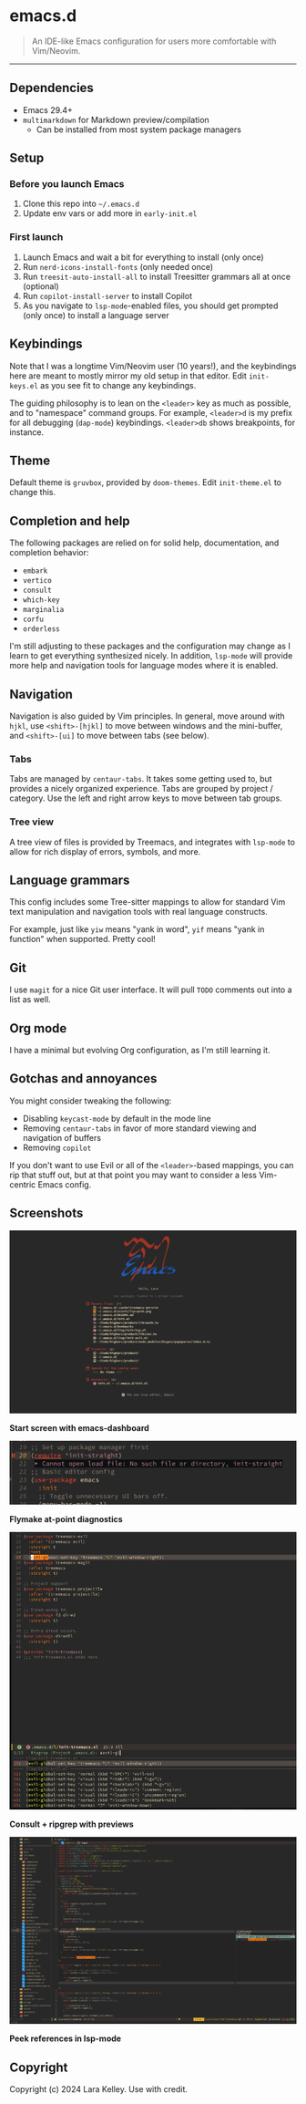 # emacs.d

> An IDE-like Emacs configuration for users more comfortable with Vim/Neovim.

---

## Dependencies

- Emacs 29.4+
- `multimarkdown` for Markdown preview/compilation
   - Can be installed from most system package managers

## Setup

### Before you launch Emacs

1. Clone this repo into `~/.emacs.d`
2. Update env vars or add more in `early-init.el`

### First launch

1. Launch Emacs and wait a bit for everything to install (only once)
2. Run `nerd-icons-install-fonts` (only needed once)
3. Run `treesit-auto-install-all` to install Treesitter grammars all at once (optional)
4. Run `copilot-install-server` to install Copilot
5. As you navigate to `lsp-mode`-enabled files, you should get prompted (only once) to install
   a language server

## Keybindings

Note that I was a longtime Vim/Neovim user (10 years!), and the keybindings
here are meant to mostly mirror my old setup in that editor. Edit `init-keys.el`
as you see fit to change any keybindings.

The guiding philosophy is to lean on the `<leader>` key as much as possible,
and to "namespace" command groups. For example, `<leader>d` is my prefix for
all debugging (`dap-mode`) keybindings. `<leader>db` shows breakpoints, for instance.

## Theme

Default theme is `gruvbox`, provided by `doom-themes`. Edit `init-theme.el` to change this.

## Completion and help

The following packages are relied on for solid help, documentation, and
completion behavior:

- `embark`
- `vertico`
- `consult`
- `which-key`
- `marginalia`
- `corfu`
- `orderless`

I'm still adjusting to these packages and the configuration may change as I
learn to get everything synthesized nicely. In addition, `lsp-mode` will provide
more help and navigation tools for language modes where it is enabled.

## Navigation

Navigation is also guided by Vim principles. In general, move around with `hjkl`,
use `<shift>-[hjkl]` to move between windows and the mini-buffer, and `<shift>-[ui]`
to move between tabs (see below).

### Tabs

Tabs are managed by `centaur-tabs`. It takes some getting used to, but provides a
nicely organized experience. Tabs are grouped by project / category. Use the left
and right arrow keys to move between tab groups.

### Tree view

A tree view of files is provided by Treemacs, and integrates with `lsp-mode` to
allow for rich display of errors, symbols, and more.

## Language grammars

This config includes some Tree-sitter mappings to allow for standard Vim
text manipulation and navigation tools with real language constructs.

For example, just like `yiw` means "yank in word", `yif` means "yank in function"
when supported. Pretty cool!

## Git

I use `magit` for a nice Git user interface. It will pull `TODO` comments out
into a list as well.

## Org mode

I have a minimal but evolving Org configuration, as I'm still learning it.

## Gotchas and annoyances

You might consider tweaking the following:

- Disabling `keycast-mode` by default in the mode line
- Removing `centaur-tabs` in favor of more standard viewing and navigation of buffers
- Removing `copilot`

If you don't want to use Evil or all of the `<leader>`-based mappings, you can rip
that stuff out, but at that point you may want to consider a less Vim-centric Emacs
config.

## Screenshots

![start screen](./assets/dashboard.png)

**Start screen with emacs-dashboard**

![flymake](./assets/flymake.png)

**Flymake at-point diagnostics**

![ripgrep](./assets/ripgrep.png)

**Consult + ripgrep with previews**

![peek references](./assets/lsp-peek.png)

**Peek references in lsp-mode**

## Copyright

Copyright (c) 2024 Lara Kelley. Use with credit.
